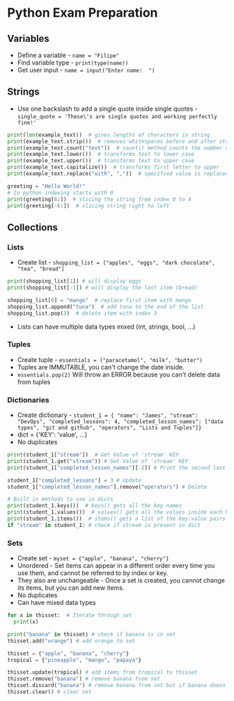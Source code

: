 # Python Exam Preparation

## Variables

- Define a variable - `name = "Filipe"`
- Find variable type - `print(type(name))`
- Get user input - `name = input("Enter name:  ")`

## Strings

- Use one backslash to add a single quote inside single quotes -  `single_quote = 'These\'s are single quotes and working perfectly fine!'`
```python
print(len(example_text))  # gives lengths of characters in string
print(example_text.strip())  # removes whitespaces before and after string
print(example_text.count("text"))  # count() method counts the number of times a word appears in string
print(example_text.lower())  # transforms text to lower case
print(example_text.upper())  # transforms text to upper case
print(example_text.capitalize())  # transforms first letter to upper
print(example_text.replace("with", ","))  # specified value is replaced with a specified value

greeting = "Hello World!"
# In python indexing starts with 0
print(greeting[6:])  # slicing the string from index 0 to 4
print(greeting[-6:])  # slicing string right to left
```

## Collections

### Lists

- Create list - `shopping_list = ["apples", "eggs", "dark chocolate", "tea", "bread"]`
```python
print(shopping_list[1]) # will display eggs
print(shopping_list[-1]) # will display the last item (bread)

shopping_list[0] = "mango"  # replace first item with mango
shopping_list.append("tuna")  # add tuna to the end of the list
shopping_list.pop(3)  # delete item with index 3
```
- Lists can have multiple data types mixed (int, strings, bool, ...)

### Tuples

- Create tuple - `essentials = ("paracetamol", "milk", "butter")`
- Tuples are IMMUTABLE, you can't change the date inside.
- `essentials.pop(2)` Will throw an ERROR because you can't delete data from tuples

### Dictionaries

- Create dictionary - `student_1 = {
    "name": "James",
    "stream": "DevOps",
    "completed_lessons": 4,
  "completed_lesson_names": ["data types", "git and github", "operators", "Lists and Tuples"]}`
- dict = {'KEY': 'value', ...}
- No duplicates
```python
print(student_1["stream"])  # Get Value of 'stream' KEY
print(student_1.get("stream")) # Get Value of 'stream' KEY
print(student_1["completed_lesson_names"][-2]) # Print the second last index of key completed_lesson_names

student_1["completed_lessons"] = 3 # Update
student_1["completed_lesson_names"].remove("operators") # Delete

# Built in methods to use in dicts
print(student_1.keys())  # keys() gets all the key names
print(student_1.values())  # values() gets all the values inside each key
print(student_1.items())  # items() gets a list of the key:value pairs
if "stream" in student_1: # check if stream is present in dict
```

### Sets

- Create set - `myset = {"apple", "banana", "cherry"}`
- Unordered - Set items can appear in a different order every time you use them, and cannot be referred to by index or key.
- They also are unchangeable - Once a set is created, you cannot change its items, but you can add new items.
- No duplicates
- Can have mixed data types
```python
for x in thisset:  # Iterate through set
  print(x)

print("banana" in thisset) # check if banana is in set
thisset.add("orange") # add orange to set

thisset = {"apple", "banana", "cherry"}
tropical = {"pineapple", "mango", "papaya"}

thisset.update(tropical) # add items from tropical to thisset
thisset.remove("banana") # remove banana from set
thisset.discard("banana") # remove banana from set but if banana doesn't exist in set, don't throw error
thisset.clear() # clear set
```